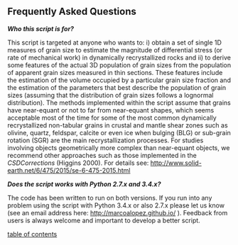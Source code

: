 Frequently Asked Questions
-------------

***Who this script is for?***

This script is targeted at anyone who wants to: i) obtain a set of single 1D measures of grain size to estimate the magnitude of differential stress (or rate of mechanical work) in dynamically recrystallized rocks and ii) to derive some features of the actual 3D population of grain sizes from the population of apparent grain sizes measured in thin sections. These features include the estimation of the volume occupied by a particular grain size fraction and the estimation of the parameters that best describe the population of grain sizes (assuming that the distribution of grain sizes follows a lognormal distribution). The methods implemented within the script assume that grains have near-equant or not to far from near-equant shapes, which seems acceptable most of the time for some of the most common dynamically recrystallized non-tabular grains in crustal and mantle shear zones such as olivine, quartz, feldspar, calcite or even ice when bulging (BLG) or sub-grain rotation (SGR) are the main recrystallization processes. For studies involving objects geometrically more complex than near-equant objects, we recommend other approaches such as those implemented in the *CSDCorrections* (Higgins 2000). For details see: http://www.solid-earth.net/6/475/2015/se-6-475-2015.html

***Does the script works with Python 2.7.x and 3.4.x?***

The code has been written to run on both versions. If you run into any problem using the script with Python 3.4.x or also 2.7.x please let us know (see an email address here: http://marcoalopez.github.io/ ). Feedback from users is always welcome and important to develop a better script.

[table of contents](https://github.com/marcoalopez/GrainSizeTools/blob/master/DOCS/tableOfContents.md)
